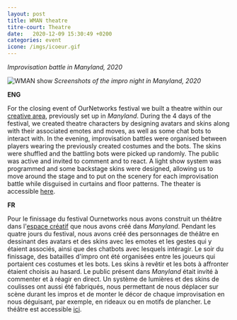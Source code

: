 ```yaml
---
layout: post
title: WMAN theatre
titre-court: Theatre
date:   2020-12-09 15:30:49 +0200
categories: event
icone: /imgs/icoeur.gif
---
```

*Improvisation battle in Manyland, 2020*

![WMAN show]({{site.imgurl}}/wmanshow.gif)
*Screenshots of the impro night in Manyland, 2020*

**ENG**

For the closing event of OurNetworks festival we built a theatre within our [creative area](http://wman.monster/event/2020/09/09/Play2PlayEvent.html), previously set up in *Manyland*. 
During the 4 days of the festival, we created theatre characters by designing avatars and skins along with their associated emotes and moves,
as well as some chat bots to interact with. In the evening, improvisation battles were organised between players wearing the previously 
created costumes and the bots. The skins were shuffled and the battling bots were picked up randomly. The public was active and invited 
to comment and to react. A light show system was programmed and some backstage skins were designed, allowing us to move around the stage 
and to put on the scenery for each improvisation battle while disguised in curtains and floor patterns. The theater is accessible [here](http://manyland.com/wmanbuild).


**FR**

Pour le finissage du festival Ournetworks nous avons construit un théâtre dans l'[espace créatif](http://wman.monster/event/2020/09/09/Play2PlayEvent.html) que nous avons créé dans *Manyland*.
Pendant les quatre jours du festival, nous avons créé des personnages de théâtre en dessinant des avatars et des skins avec les emotes et les gestes qui
y étaient associés, ainsi que des chatbots avec lesquels intéragir. Le soir du finissage, des batailles d'impro ont été organisées entre les joueurs
qui portaient ces costumes et les bots. Les skins à revêtir et les bots à affronter étaient choisis au hasard. Le public présent dans *Manyland* était invité à 
commenter et à réagir en direct. Un système de lumières et des skins de coulisses ont aussi
été fabriqués, nous permettant de nous déplacer sur scène durant les impros et de monter le décor de chaque improvisation en nous déguisant,
par exemple, en rideaux ou en motifs de plancher. Le théâtre est accessible [ici](http://manyland.com/wmanbuild).
